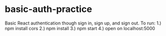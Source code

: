 # basic-auth-practice
Basic React authentication though sign in, sign up, and sign out.
To run:
1.) npm install cors
2.) npm install 
3.) npm start
4.) open on localhost:5000
